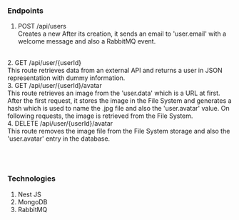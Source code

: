 ### Endpoints

1. POST /api/users <br>
Creates a new  After its creation, it sends an email to 'user.email' with a welcome message and also a RabbitMQ event.
<br/>
2. GET /api/user/{userId}  <br>
This route retrieves data from an external API and returns a user in JSON representation with dummy information.
<br/>
3. GET /api/user/{userId}/avatar  <br>
This route retrieves an image from the 'user.data' which is a URL at first. After the first request, it stores the image in the File System and generates a hash which is used to name the .jpg file and also the 'user.avatar' value. On following requests, the image is retrieved from the File System.
<br/>
4. DELETE /api/user/{userId}/avatar  <br>
This route removes the image file from the File System storage and also the 'user.avatar' entry in the database.

<br><br>

### Technologies
<ol>
<li> Nest JS </li>
<li> MongoDB </li>
<li> RabbitMQ </li>
</ol>
